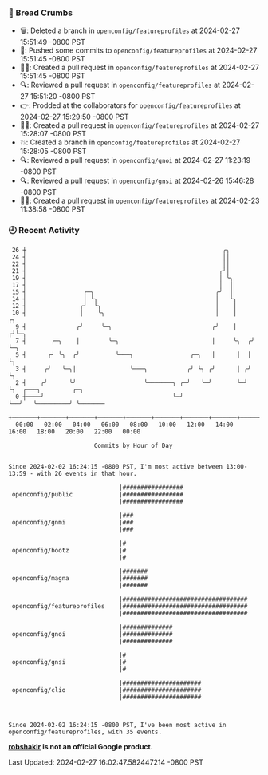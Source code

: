 ### 🍞 Bread Crumbs

 * 🗑: Deleted a branch in `openconfig/featureprofiles` at 2024-02-27 15:51:49 -0800 PST
 * 🚢: Pushed some commits to `openconfig/featureprofiles` at 2024-02-27 15:51:45 -0800 PST
 * ✍🏼: Created a pull request in `openconfig/featureprofiles` at 2024-02-27 15:51:45 -0800 PST
 * 🔍: Reviewed a pull request in  `openconfig/featureprofiles` at 2024-02-27 15:51:20 -0800 PST
 * 👉: Prodded at the collaborators for `openconfig/featureprofiles` at 2024-02-27 15:29:50 -0800 PST
 * ✍🏼: Created a pull request in `openconfig/featureprofiles` at 2024-02-27 15:28:07 -0800 PST
 * 💥: Created a branch in `openconfig/featureprofiles` at 2024-02-27 15:28:05 -0800 PST
 * 🔍: Reviewed a pull request in  `openconfig/gnoi` at 2024-02-27 11:23:19 -0800 PST
 * 🔍: Reviewed a pull request in  `openconfig/gnsi` at 2024-02-26 15:46:28 -0800 PST
 * ✍🏼: Created a pull request in `openconfig/featureprofiles` at 2024-02-23 11:38:58 -0800 PST

### 🕘 Recent Activity
```
 26 ┼                                                       ╭╮
 24 ┤                                                       ││
 22 ┤                                                       ││
 21 ┤                                                      ╭╯│
 19 ┤                                                      │ ╰╮
 17 ┤                                                      │  │
 15 ┤                ╭─╮                                  ╭╯  │
 14 ┤                │ ╰╮                                 │   ╰╮
 12 ┤               ╭╯  ╰╮                                │    │
 10 ┤               │    ╰╮                               │    │     ╭╮
  9 ┤              ╭╯     ╰─╮                            ╭╯    │    ╭╯╰─╮
  7 ┤       ╭─╮    │        ╰─╮                          │     ╰╮  ╭╯   ╰─╮
  5 ┤      ╭╯ ╰╮  ╭╯          ╰───╮                ╭─╮   │      │  │      ╰╮
  3 ┤     ╭╯   ╰─╮│               ╰───╮           ╭╯ ╰╮ ╭╯      │ ╭╯       ╰╮
  2 ┤    ╭╯      ╰╯                   ╰───────╮ ╭─╯   ╰─╯       ╰─╯         ╰╮  ╭───╮         ╭─╮
  0 ┼────╯                                    ╰─╯                            ╰──╯   ╰─────────╯ ╰───────
    +───────+───────+───────+───────+───────+───────+───────+───────+───────+───────+───────+───────+────
  00:00   02:00   04:00   06:00   08:00   10:00   12:00   14:00   16:00   18:00   20:00   22:00   00:00   

						Commits by Hour of Day


Since 2024-02-02 16:24:15 -0800 PST, I'm most active between 13:00-13:59 - with 26 events in that hour.

```



```
                               |#################
 openconfig/public             |#################
                               |#################

                               |###
 openconfig/gnmi               |###
                               |###

                               |#
 openconfig/bootz              |#
                               |#

                               |#######
 openconfig/magna              |#######
                               |#######

                               |###################################
 openconfig/featureprofiles    |###################################
                               |###################################

                               |##############
 openconfig/gnoi               |##############
                               |##############

                               |#
 openconfig/gnsi               |#
                               |#

                               |######################
 openconfig/clio               |######################
                               |######################



Since 2024-02-02 16:24:15 -0800 PST, I've been most active in openconfig/featureprofiles, with 35 events.

```
**[robshakir](mailto:robjs@google.com) is not an official Google product.**  


Last Updated: 2024-02-27 16:02:47.582447214 -0800 PST
